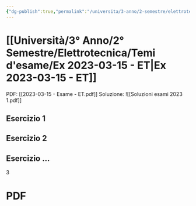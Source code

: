 ```yaml
---
{"dg-publish":true,"permalink":"/universita/3-anno/2-semestre/elettrotecnica/temi-d-esame/ex-2023-03-15-et/","tags":["UNI"]}
---
```



# [[Università/3° Anno/2° Semestre/Elettrotecnica/Temi d'esame/Ex 2023-03-15 - ET\|Ex 2023-03-15 - ET]]



PDF: [[2023-03-15 - Esame - ET.pdf]]
Soluzione: 
![[Soluzioni esami 2023 1.pdf]]

## Esercizio 1
## Esercizio 2
## Esercizio ...
3

# PDF
